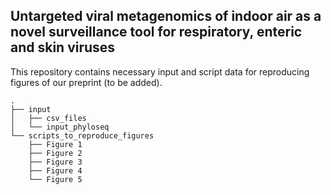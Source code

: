 ## Untargeted viral metagenomics of indoor air as a novel surveillance tool for respiratory, enteric and skin viruses

This repository contains necessary input and script data for reproducing figures of our preprint (to be added).

```
.
├── input
│   ├── csv_files
│   └── input_phyloseq
└── scripts_to_reproduce_figures
    ├── Figure 1
    ├── Figure 2
    ├── Figure 3
    ├── Figure 4
    └── Figure 5
```
